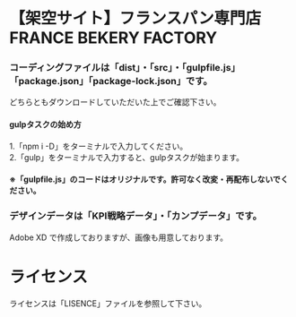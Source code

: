 # 【架空サイト】フランスパン専門店　FRANCE BEKERY FACTORY  
### コーディングファイルは「dist」・「src」・「gulpfile.js」「package.json」「package-lock.json」です。
どちらともダウンロードしていただいた上でご確認下さい。  
#### gulpタスクの始め方
1.「npm i -D」をターミナルで入力してください。  
2.「gulp」をターミナルで入力すると、gulpタスクが始まります。  
#### ※「gulpfile.js」のコードはオリジナルです。許可なく改変・再配布しないでください。  
### デザインデータは「KPI戦略データ」・「カンプデータ」です。
Adobe XD で作成しておりますが、画像も用意しております。
# ライセンス
ライセンスは「LISENCE」ファイルを参照して下さい。
